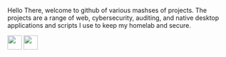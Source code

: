 Hello There,  welcome to github of various mashses of projects. The projects are a range of web, cybersecurity, auditing, and native desktop applications and scripts I use to keep my homelab and secure. 

<img height="32" width="32" src="https://cdn.jsdelivr.net/npm/simple-icons@v13/icons/virustotal.svg" />
<img height="32" width="32" src="https://unpkg.com/simple-icons@v13/icons/html5.svg" />



<!--
**stillHere3000/stillHere3000** is a ✨ _special_ ✨ repository because its `README.md` (this file) appears on your GitHub profile.

Here are some ideas to get you started:

- 🔭 I’m currently working on ...
- 🌱 I’m currently learning ...
- 👯 I’m looking to collaborate on ...
- 🤔 I’m looking for help with ...
- 💬 Ask me about ...
- 📫 How to reach me: ...
- 😄 Pronouns: ...
- ⚡ Fun fact: ...
-->
